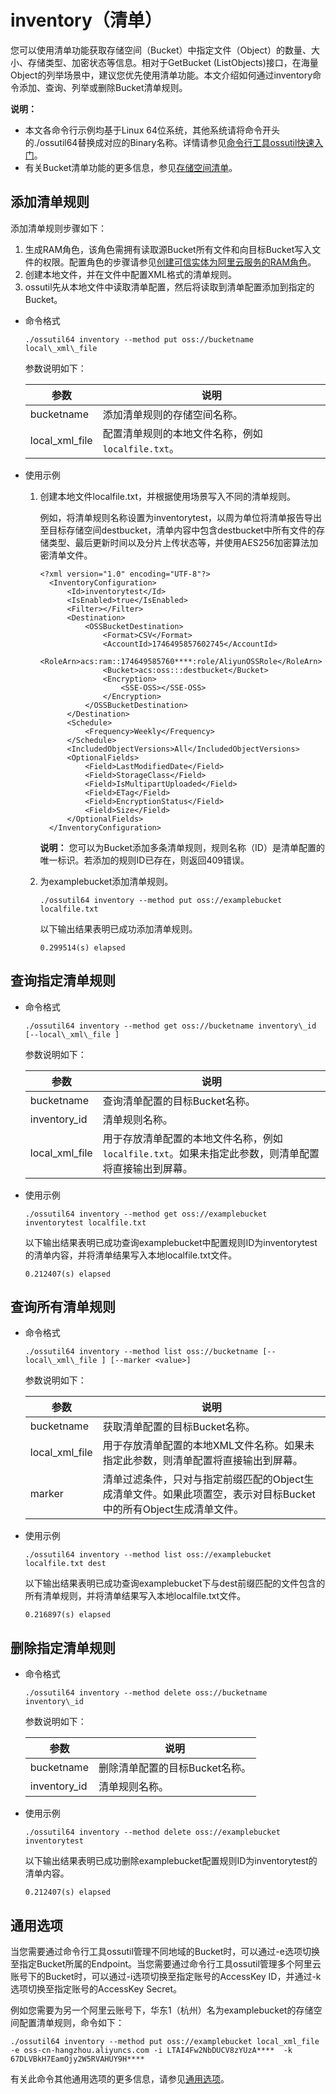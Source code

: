 # inventory（清单）

您可以使用清单功能获取存储空间（Bucket）中指定文件（Object）的数量、大小、存储类型、加密状态等信息。相对于GetBucket \(ListObjects\)接口，在海量Object的列举场景中，建议您优先使用清单功能。本文介绍如何通过inventory命令添加、查询、列举或删除Bucket清单规则。

**说明：**

-   本文各命令行示例均基于Linux 64位系统，其他系统请将命令开头的./ossutil64替换成对应的Binary名称。详情请参见[命令行工具ossutil快速入门](/cn.zh-CN/快速入门/命令行工具ossutil快速入门.md)。
-   有关Bucket清单功能的更多信息，参见[存储空间清单](/cn.zh-CN/开发指南/存储空间（Bucket）/存储空间清单.md)。

## 添加清单规则

添加清单规则步骤如下：

1.  生成RAM角色，该角色需拥有读取源Bucket所有文件和向目标Bucket写入文件的权限。配置角色的步骤请参见[创建可信实体为阿里云服务的RAM角色](/cn.zh-CN/角色管理/创建RAM角色/创建可信实体为阿里云服务的RAM角色.md)。
2.  创建本地文件，并在文件中配置XML格式的清单规则。
3.  ossutil先从本地文件中读取清单配置，然后将读取到清单配置添加到指定的Bucket。

-   命令格式

    ```
    ./ossutil64 inventory --method put oss://bucketname local\_xml\_file
    ```

    参数说明如下：

    |参数|说明|
    |--|--|
    |bucketname|添加清单规则的存储空间名称。|
    |local\_xml\_file|配置清单规则的本地文件名称，例如`localfile.txt`。|

-   使用示例
    1.  创建本地文件localfile.txt，并根据使用场景写入不同的清单规则。

        例如，将清单规则名称设置为inventorytest，以周为单位将清单报告导出至目标存储空间destbucket，清单内容中包含destbucket中所有文件的存储类型、最后更新时间以及分片上传状态等，并使用AES256加密算法加密清单文件。

        ```
        <?xml version="1.0" encoding="UTF-8"?>
          <InventoryConfiguration>
              <Id>inventorytest</Id>
              <IsEnabled>true</IsEnabled>
              <Filter></Filter>
              <Destination>
                  <OSSBucketDestination>
                      <Format>CSV</Format>
                      <AccountId>1746495857602745</AccountId>
                      <RoleArn>acs:ram::174649585760****:role/AliyunOSSRole</RoleArn>
                      <Bucket>acs:oss:::destbucket</Bucket>
                      <Encryption>
                          <SSE-OSS></SSE-OSS>
                      </Encryption>
                  </OSSBucketDestination>
              </Destination>
              <Schedule>
                  <Frequency>Weekly</Frequency>
              </Schedule>
              <IncludedObjectVersions>All</IncludedObjectVersions>
              <OptionalFields>
                  <Field>LastModifiedDate</Field>
                  <Field>StorageClass</Field>
                  <Field>IsMultipartUploaded</Field>
                  <Field>ETag</Field>
                  <Field>EncryptionStatus</Field>
                  <Field>Size</Field>
              </OptionalFields>
          </InventoryConfiguration>
        ```

        **说明：** 您可以为Bucket添加多条清单规则，规则名称（ID）是清单配置的唯一标识。若添加的规则ID已存在，则返回409错误。

    2.  为examplebucket添加清单规则。

        ```
        ./ossutil64 inventory --method put oss://examplebucket localfile.txt
        ```

        以下输出结果表明已成功添加清单规则。

        ```
        0.299514(s) elapsed
        ```


## 查询指定清单规则

-   命令格式

    ```
    ./ossutil64 inventory --method get oss://bucketname inventory\_id [--local\_xml\_file ]
    ```

    参数说明如下：

    |参数|说明|
    |--|--|
    |bucketname|查询清单配置的目标Bucket名称。|
    |inventory\_id|清单规则名称。|
    |local\_xml\_file|用于存放清单配置的本地文件名称，例如`localfile.txt`。如果未指定此参数，则清单配置将直接输出到屏幕。|

-   使用示例

    ```
    ./ossutil64 inventory --method get oss://examplebucket inventorytest localfile.txt
    ```

    以下输出结果表明已成功查询examplebucket中配置规则ID为inventorytest的清单内容，并将清单结果写入本地localfile.txt文件。

    ```
    0.212407(s) elapsed
    ```


## 查询所有清单规则

-   命令格式

    ```
    ./ossutil64 inventory --method list oss://bucketname [--local\_xml\_file ] [--marker <value>]
    ```

    参数说明如下：

    |参数|说明|
    |--|--|
    |bucketname|获取清单配置的目标Bucket名称。|
    |local\_xml\_file|用于存放清单配置的本地XML文件名称。如果未指定此参数，则清单配置将直接输出到屏幕。|
    |marker|清单过滤条件，只对与指定前缀匹配的Object生成清单文件。如果此项置空，表示对目标Bucket中的所有Object生成清单文件。|

-   使用示例

    ```
    ./ossutil64 inventory --method list oss://examplebucket localfile.txt dest
    ```

    以下输出结果表明已成功查询examplebucket下与dest前缀匹配的文件包含的所有清单规则，并将清单结果写入本地localfile.txt文件。

    ```
    0.216897(s) elapsed
    ```


## 删除指定清单规则

-   命令格式

    ```
    ./ossutil64 inventory --method delete oss://bucketname inventory\_id
    ```

    参数说明如下：

    |参数|说明|
    |--|--|
    |bucketname|删除清单配置的目标Bucket名称。|
    |inventory\_id|清单规则名称。|

-   使用示例

    ```
    ./ossutil64 inventory --method delete oss://examplebucket inventorytest
    ```

    以下输出结果表明已成功删除examplebucket配置规则ID为inventorytest的清单内容。

    ```
    0.212407(s) elapsed
    ```


## 通用选项

当您需要通过命令行工具ossutil管理不同地域的Bucket时，可以通过-e选项切换至指定Bucket所属的Endpoint。当您需要通过命令行工具ossutil管理多个阿里云账号下的Bucket时，可以通过-i选项切换至指定账号的AccessKey ID，并通过-k选项切换至指定账号的AccessKey Secret。

例如您需要为另一个阿里云账号下，华东1（杭州）名为examplebucket的存储空间配置清单规则，命令如下：

```
./ossutil64 inventory --method put oss://examplebucket local_xml_file -e oss-cn-hangzhou.aliyuncs.com -i LTAI4Fw2NbDUCV8zYUzA****  -k 67DLVBkH7EamOjy2W5RVAHUY9H****
```

有关此命令其他通用选项的更多信息，请参见[通用选项](/cn.zh-CN/常用工具/命令行工具ossutil/查看选项.md)。

